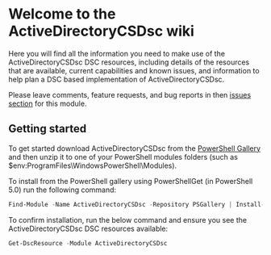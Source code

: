 # Welcome to the ActiveDirectoryCSDsc wiki

Here you will find all the information you need to make use of the ActiveDirectoryCSDsc
DSC resources, including details of the resources that are available, current
capabilities and known issues, and information to help plan a DSC based
implementation of ActiveDirectoryCSDsc.

Please leave comments, feature requests, and bug reports in then
[issues section](../issues) for this module.

## Getting started

To get started download ActiveDirectoryCSDsc from the [PowerShell Gallery](http://www.powershellgallery.com/packages/ActiveDirectoryCSDsc/)
and then unzip it to one of your PowerShell modules folders
(such as $env:ProgramFiles\WindowsPowerShell\Modules).

To install from the PowerShell gallery using PowerShellGet (in PowerShell 5.0)
run the following command:

```powershell
Find-Module -Name ActiveDirectoryCSDsc -Repository PSGallery | Install-Module
```

To confirm installation, run the below command and ensure you see the ActiveDirectoryCSDsc
DSC resources available:

```powershell
Get-DscResource -Module ActiveDirectoryCSDsc
```
